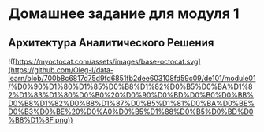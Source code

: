 # Домашнее задание для модуля 1

## Aрхитектура Аналитического Решения

!([https://myoctocat.com/assets/images/base-octocat.svg](https://github.com/Oleg-I/data-learn/blob/700b8c6817d75d9fd6851fb2dee603108fd59c09/de101/module01/%D0%90%D1%80%D1%85%D0%B8%D1%82%D0%B5%D0%BA%D1%82%D1%83%D1%80%D0%B0%20%D0%90%D0%BD%D0%B0%D0%BB%D0%B8%D1%82%D0%B8%D1%87%D0%B5%D1%81%D0%BA%D0%BE%D0%B3%D0%BE%20%D0%A0%D0%B5%D1%88%D0%B5%D0%BD%D0%B8%D1%8F.png))
